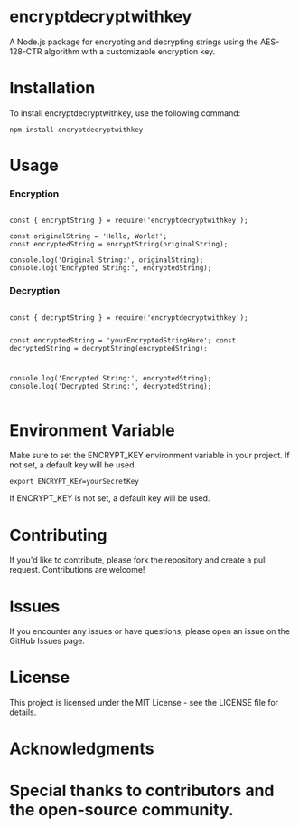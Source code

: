 # encryptdecryptwithkey


A Node.js package for encrypting and decrypting strings using the AES-128-CTR algorithm with a customizable encryption key.


<h1>Installation</h1>
To install encryptdecryptwithkey, use the following command:

<pre class="notranslate"><code>npm install encryptdecryptwithkey</code></pre>

<h1>Usage</h1>

<h3>Encryption</h3>

<pre class="notranslate"><code>
const { encryptString } = require('encryptdecryptwithkey');

const originalString = 'Hello, World!';
const encryptedString = encryptString(originalString);

console.log('Original String:', originalString);
console.log('Encrypted String:', encryptedString);  
</code></pre>



<h3>Decryption</h3>
<pre class="notranslate"><code>
const { decryptString } = require('encryptdecryptwithkey');

const encryptedString = 'yourEncryptedStringHere';
const decryptedString = decryptString(encryptedString);

console.log('Encrypted String:', encryptedString);
console.log('Decrypted String:', decryptedString);
</code></pre>

<h1>Environment Variable</h1>

Make sure to set the ENCRYPT_KEY environment variable in your project. If not set, a default key will be used.


<pre class="notranslate"><code>export ENCRYPT_KEY=yourSecretKey</code></pre>

If ENCRYPT_KEY is not set, a default key will be used.

<h1>Contributing</h1>
If you'd like to contribute, please fork the repository and create a pull request. Contributions are welcome!

<h1>Issues</h1>
If you encounter any issues or have questions, please open an issue on the GitHub Issues page.

<h1>License</h1>
This project is licensed under the MIT License - see the LICENSE file for details.

<h1>Acknowledgments<h1>
Special thanks to contributors and the open-source community.


